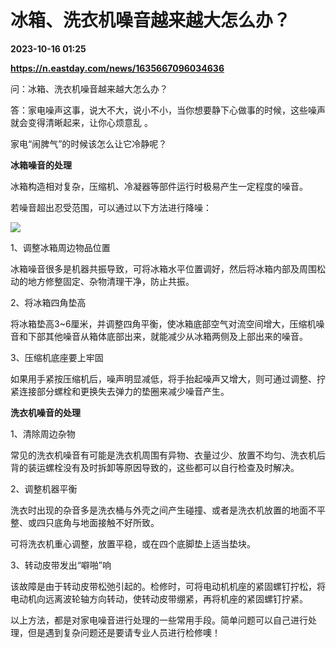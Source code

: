 # 冰箱、洗衣机噪音越来越大怎么办？

**2023-10-16 01:25**

**https://n.eastday.com/news/1635667096034636**

问：冰箱、洗衣机噪音越来越大怎么办？

答：家电噪声这事，说大不大，说小不小，当你想要静下心做事的时候，这些噪声就会变得清晰起来，让你心烦意乱 。

家电“闹脾气”的时候该怎么让它冷静呢？

**冰箱噪音的处理**

冰箱构造相对复杂，压缩机、冷凝器等部件运行时极易产生一定程度的噪音。

若噪音超出忍受范围，可以通过以下方法进行降噪：

![](https://mz.eastday.com/59602834.jpg?imageslim)

1、调整冰箱周边物品位置

冰箱噪音很多是机器共振导致，可将冰箱水平位置调好，然后将冰箱内部及周围松动的地方修整固定、杂物清理干净，防止共振。

2、将冰箱四角垫高

将冰箱垫高3~6厘米，并调整四角平衡，使冰箱底部空气对流空间增大，压缩机噪音和下部其他噪音从箱体底部出来，就能减少从冰箱两侧及上部出来的噪音。

3、压缩机底座要上牢固

如果用手紧按压缩机后，噪声明显减低，将手抬起噪声又增大，则可通过调整、拧紧连接部分螺栓和更换失去弹力的垫圈来减少噪音产生。

**洗衣机噪音的处理**

1、清除周边杂物

常见的洗衣机噪音有可能是洗衣机周围有异物、衣量过少、放置不均匀、洗衣机后背的装运螺栓没有及时拆卸等原因导致的，这些都可以自行检查及时解决。

2、调整机器平衡

洗衣时出现的杂音多是洗衣桶与外壳之间产生碰撞、或者是洗衣机放置的地面不平整、或四只底角与地面接触不好所致。

可将洗衣机重心调整，放置平稳，或在四个底脚垫上适当垫块。

3、转动皮带发出“噼啪”响

该故障是由于转动皮带松弛引起的。检修时，可将电动机机座的紧固螺钉拧松，将电动机向远离波轮轴方向转动，使转动皮带绷紧，再将机座的紧固螺钉拧紧。

以上方法，都是对家电噪音进行处理的一些常用手段。简单问题可以自己进行处理，但是遇到复杂问题还是要请专业人员进行检修噢！